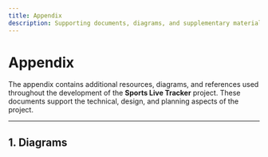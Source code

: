 ```yaml
---
title: Appendix
description: Supporting documents, diagrams, and supplementary material for the Sports Live Tracker project.
---
```


# Appendix

The appendix contains additional resources, diagrams, and references used throughout the development of the **Sports Live Tracker** project. These documents support the technical, design, and planning aspects of the project.

---

## 1. Diagrams
<!--
### 1.1 System Architecture
- Visual representation of frontend, backend, database, and third-party API interactions.
- Shows data flow between React UI, Express APIs, MongoDB, and external APIs.
![System Architecture](/diagrams/system_architecture.png)

### 1.2 UML Diagrams
- **Use Case Diagram:** Illustrates the interactions between admins, viewers, and guests.
- **Component Diagram:** Breaks down frontend and backend modules, including services and database.
- **Sequence Diagram:** Demonstrates the flow of events for live match updates.
- **ER Diagram:** Shows database entities and relationships (User, Team, Player, Match, Event).

### 1.3 Deployment Diagram
- Local development vs. Render deployment.
- Illustrates CDN, backend, database, and frontend connections.
![Deployment Diagram](/diagrams/deployment.png)

---

## 2. Screenshots

### 2.1 Frontend
- LoginPage, Dashboard, PlayersPage, ReportsPage, EventFeed.
- Examples of responsive design and UI/UX layouts.
![Dashboard Screenshot](/diagrams/dashboard.png)
![PlayersPage Screenshot](/diagrams/playerspage.png)

### 2.2 Backend & API
- GitHub API endpoints screenshots.
- MongoDB collections for matches, players, events.
![API Endpoints](/diagrams/api_endpoints.png)

### 2.3 Git & Project Management
- Notion sprint boards.
- GitHub commit history, PRs, and release management.
![Notion Sprint Board](/diagrams/notionboard.png)
![GitHub PR Example](/diagrams/pullrequest.png)

---

## 3. Reference Material

- **Third-Party APIs**
  - Football-Data.org – For live match data.
  - Clerk – For authentication services.
- **Design Tools**
  - Figma – UI wireframes and prototyping.
  - Draw.io – UML and system diagrams.
- **Project Management**
  - Notion – Sprint boards, backlog management, task tracking.
  - Discord/WhatsApp – Team communication.

---

## 4. Sample Code Snippets

- Authentication flow with Clerk.
- Fetching live match data via API.
- Real-time event handling with WebSockets.
- Example of semantic commit messages in Git workflow.

---

## 5. Additional Notes

- All screenshots, diagrams, and code snippets are for demonstration and documentation purposes.
- Supporting material ensures **traceability, transparency, and reproducibility** of the project.
- Helps future developers or evaluators understand design decisions, implementation strategies, and project organization.

---
-->